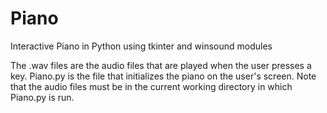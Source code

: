 # Piano
Interactive Piano in Python using tkinter and winsound modules

The .wav files are the audio files that are played when the user presses a key. 
Piano.py is the file that initializes the piano on the user's screen. 
Note that the audio files must be in the current working directory in which Piano.py is run.
